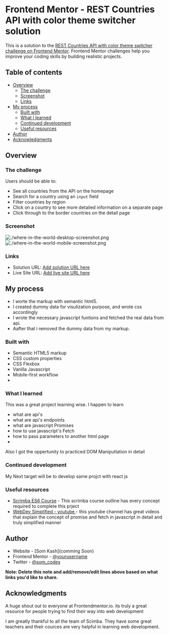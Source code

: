 # Frontend Mentor - REST Countries API with color theme switcher solution

This is a solution to the [REST Countries API with color theme switcher challenge on Frontend Mentor](https://www.frontendmentor.io/challenges/rest-countries-api-with-color-theme-switcher-5cacc469fec04111f7b848ca). Frontend Mentor challenges help you improve your coding skills by building realistic projects. 

## Table of contents

- [Overview](#overview)
  - [The challenge](#the-challenge)
  - [Screenshot](#screenshot)
  - [Links](#links)
- [My process](#my-process)
  - [Built with](#built-with)
  - [What I learned](#what-i-learned)
  - [Continued development](#continued-development)
  - [Useful resources](#useful-resources)
- [Author](#author)
- [Acknowledgments](#acknowledgments)



## Overview

### The challenge

Users should be able to:

- See all countries from the API on the homepage
- Search for a country using an `input` field
- Filter countries by region
- Click on a country to see more detailed information on a separate page
- Click through to the border countries on the detail page


### Screenshot

![./where-in-the-world-desktop-screenshot.png](./screenshot.jpg)
![./where-in-the-world-mobile-screenshot.png](./screenshot.jpg)

### Links

- Solution URL: [Add solution URL here](https://your-solution-url.com)
- Live Site URL: [Add live site URL here](https://your-live-site-url.com)

## My process

  - I worte the markup with semantic html5.
  - I created dummy data for visulization purpose, and wrote css accordingly
  - I wrote the necessary javascript funtions and fetched the real data from api.
  - Aafter that i removed the dummy data from my markup.

### Built with

- Semantic HTML5 markup
- CSS custom properties
- CSS Flexbox
- Vanilla Javascript
- Mobile-first workflow
- 
### What I learned

This was a great project learning wise. I happen to learn
  - what are api's
  - what are api's endpoints
  - what are javascript Promises
  - how to use javascript's Fetch
  - how to pass parameters to another html page
  - 

Also I got the oppertunity to practiced DOM Maniputlation in detail


### Continued development

My Next target will be to develop same projct with react js


### Useful resources

- [Scrimba ES6 Course](https://scrimba.com/learn/introtoes6/) - This scrimba course outline has every concept required to complete this prject 
- [WebDev Simplified - youtube ](https://www.youtube.com/channel/UCFbNIlppjAuEX4znoulh0Cw) - this youtube channel has great videos that explain the concept of promise and fetch in javascript in detail and truly simplified manner

## Author

- Website - [Som Kash](comming Soon)
- Frontend Mentor - [@yourusername](https://www.frontendmentor.io/profile/Somkash)
- Twitter - [@som_codes](https://twitter.com/som_codes)

**Note: Delete this note and add/remove/edit lines above based on what links you'd like to share.**

## Acknowledgments

A huge shout out to everyone at Frontendmentor.io.
its truly a great resource for people trying to find their way into web development

I am greatly thankful to all the team of Scimba. They have some great teachers and their cources are very helpful in learning web development.